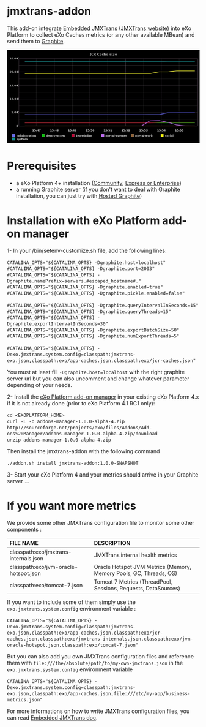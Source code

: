 jmxtrans-addon
==============

This add-on integrate [Embedded JMXTrans](https://github.com/jmxtrans/embedded-jmxtrans) ([JMXTrans website](http://www.jmxtrans.org/)) into eXo Platform to collect eXo Caches metrics (or any other available MBean) and send them to [Graphite](https://github.com/graphite-project/graphite-web).

![graph sample](doc/jcr-cache-size.jpg)

# Prerequisites

* a eXo Platform 4+ installation ([Community](http://community.exoplatform.com/portal/intranet/downloads), [Express or Enterprise](http://www.exoplatform.com/company/en/products/editions))
* a running Graphite server (if you don't want to deal with Graphite installation, you can just try with [Hosted Graphite](http://www.hostedgraphite.com/))

# Installation with eXo Platform add-on manager

1- In your <EXOPLATFORM>/bin/setenv-customize.sh file, add the following lines:

    CATALINA_OPTS="${CATALINA_OPTS} -Dgraphite.host=localhost"
    #CATALINA_OPTS="${CATALINA_OPTS} -Dgraphite.port=2003"
    #CATALINA_OPTS="${CATALINA_OPTS} -Dgraphite.namePrefix=servers.#escaped_hostname#."
    #CATALINA_OPTS="${CATALINA_OPTS} -Dgraphite.enabled=true"
    #CATALINA_OPTS="${CATALINA_OPTS} -Dgraphite.pickle.enabled=false"

    #CATALINA_OPTS="${CATALINA_OPTS} -Dgraphite.queryIntervalInSeconds=15"
    #CATALINA_OPTS="${CATALINA_OPTS} -Dgraphite.queryThreads=15"
    #CATALINA_OPTS="${CATALINA_OPTS} -Dgraphite.exportIntervalInSeconds=30"
    #CATALINA_OPTS="${CATALINA_OPTS} -Dgraphite.exportBatchSize=50"
    #CATALINA_OPTS="${CATALINA_OPTS} -Dgraphite.numExportThreads=5"

    #CATALINA_OPTS="${CATALINA_OPTS} -Dexo.jmxtrans.system.config=classpath:jmxtrans-exo.json,classpath:exo/app-caches.json,classpath:exo/jcr-caches.json"

You must at least fill `-Dgraphite.host=localhost` with the right graphite server url but you can also uncomment and change whatever parameter depending of your needs.

2- Install the [eXo Platform add-on manager](http://blog.exoplatform.com/en/2013/12/20/boost-platform-new-add-ons-manager) in your existing eXo Platform 4.x if it is not already done (prior to eXo Platform 4.1 RC1 only):

    cd <EXOPLATFORM_HOME>
    curl -L -o addons-manager-1.0.0-alpha-4.zip http://sourceforge.net/projects/exo/files/Addons/Add-ons%20Manager/addons-manager-1.0.0-alpha-4.zip/download
    unzip addons-manager-1.0.0-alpha-4.zip

Then install the jmxtrans-addon with the following command

    ./addon.sh install jmxtrans-addon:1.0.0-SNAPSHOT

3- Start your eXo Platform 4 and your metrics should arrive in your Graphite server ...


# If you want more metrics

We provide some other JMXTrans configuration file to monitor some other components :

| FILE NAME | DESCRIPTION |
| :------------- | :------------- |
| classpath:exo/jmxtrans-internals.json | JMXTrans internal health metrics |
| classpath:exo/jvm-oracle-hotspot.json | Oracle Hotspot JVM Metrics (Memory, Memory Pools, GC, Threads, OS) |
| classpath:exo/tomcat-7.json | Tomcat 7 Metrics (ThreadPool, Sessions, Requests, DataSources)|

If you want to include some of them simply use the `exo.jmxtrans.system.config` environment variable :

	CATALINA_OPTS="${CATALINA_OPTS} -Dexo.jmxtrans.system.config=classpath:jmxtrans-exo.json,classpath:exo/app-caches.json,classpath:exo/jcr-caches.json,classpath:exo/jmxtrans-internals.json,classpath:exo/jvm-oracle-hotspot.json,classpath:exo/tomcat-7.json"

But you can also add you own JMXTrans configuration files and reference them with `file:///the/absolute/path/to/my-own-jmxtrans.json` in the `exo.jmxtrans.system.config` environment variable

	CATALINA_OPTS="${CATALINA_OPTS} -Dexo.jmxtrans.system.config=classpath:jmxtrans-exo.json,classpath:exo/app-caches.json,file:///etc/my-app/business-metrics.json"

For more informations on how to write JMXTrans configuration files, you can read [Embedded JMXTrans doc](https://github.com/jmxtrans/embedded-jmxtrans/wiki/Configuration).